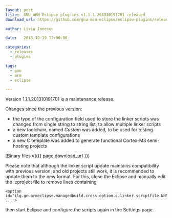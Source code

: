 ```yaml
---
layout: post
title:  GNU ARM Eclipse plug-ins v1.1.1.201310191701 released
download_url: https://github.com/gnu-mcu-eclipse/eclipse-plugins/releases/tag/v1.1.1-201310191701

author: Liviu Ionescu

date:   2013-10-19 12:00:00

categories:
  - releases
  - plugins

tags:
  - gnu
  - arm
  - eclipse

---
```


Version 1.1.1.201310191701 is a maintenance release.

Changes since the previous version:

- the type of the configuration field used to store the linker scripts was changed from single string to string list, to allow multiple linker scripts
- a new toolchain, named _Custom_ was added, to be used for testing custom template configurations
- a new C template was added to generate functional Cortex-M3 semi-hosting projects

[Binary files »]({{ page.download_url }})

Please note that although the linker script update maintains compatibility with previous version, and old projects still work, it is recommended to update them to the new format. For this, close the Eclipse and manually edit the .cproject file to remove lines containing

	<option id="ilg.gnuarmeclipse.managedbuild.cross.option.c.linker.scriptfile.NNNNNNN" ... >

then start Eclipse and configure the scripts again in the Settings page.
